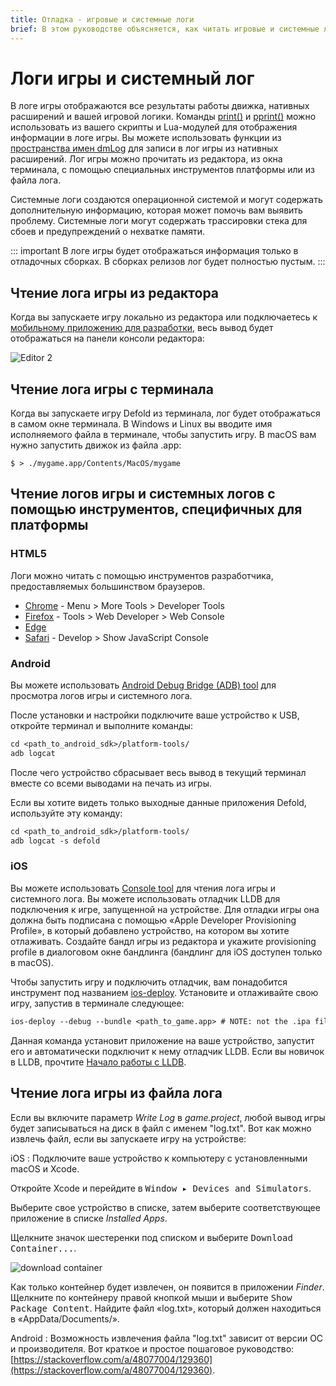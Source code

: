 ```yaml
---
title: Отладка - игровые и системные логи 
brief: В этом руководстве объясняется, как читать игровые и системные логи.
---
```


# Логи игры и системный лог

В логе игры отображаются все результаты работы движка, нативных расширений и вашей игровой логики. Команды [print()](/ref/stable/base/#print:...)  и [pprint()](/ref/stable/builtins/?q=pprint#pprint:v) можно использовать из вашего скрипты и Lua-модулей для отображения информации в логе игры. Вы можете использовать функции из [пространства имен dmLog](/ref/stable/dmLog/) для записи в лог игры из нативных расширений. Лог игры можно прочитать из редактора, из окна терминала, с помощью специальных инструментов платформы или из файла лога.

Системные логи создаются операционной системой и могут содержать дополнительную информацию, которая может помочь вам выявить проблему. Системные логи могут содержать трассировки стека для сбоев и предупреждений о нехватке памяти. 

::: important
В логе игры будет отображаться информация только в отладочных сборках. В сборках релизов лог будет полностью пустым. 
:::

## Чтение лога игры из редактора 

Когда вы запускаете игру локально из редактора или подключаетесь к [мобильному приложению для разработки](/manuals/dev-app), весь вывод будет отображаться на панели консоли редактора: 

![Editor 2](images/editor/editor2_overview.png)

## Чтение лога игры с терминала 

Когда вы запускаете игру Defold из терминала, лог будет отображаться в самом окне терминала. В Windows и Linux вы вводите имя исполняемого файла в терминале, чтобы запустить игру. В macOS вам нужно запустить движок из файла .app: 

```
$ > ./mygame.app/Contents/MacOS/mygame
```

## Чтение логов игры и системных логов с помощью инструментов, специфичных для платформы 

### HTML5

Логи можно читать с помощью инструментов разработчика, предоставляемых большинством браузеров. 

* [Chrome](https://developers.google.com/web/tools/chrome-devtools/console) - Menu > More Tools > Developer Tools
* [Firefox](https://developer.mozilla.org/en-US/docs/Tools/Browser_Console) - Tools > Web Developer > Web Console
* [Edge](https://docs.microsoft.com/en-us/microsoft-edge/devtools-guide/console)
* [Safari](https://support.apple.com/guide/safari-developer/log-messages-with-the-console-dev4e7dedc90/mac) - Develop > Show JavaScript Console

### Android

Вы можете использовать [Android Debug Bridge (ADB) tool](https://developer.android.com/studio/command-line/adb.html) для просмотра логов игры и системного лога. 

  После установки и настройки подключите ваше устройство к USB, откройте терминал и выполните команды: 

  ```txt
  cd <path_to_android_sdk>/platform-tools/
  adb logcat
  ```

  После чего устройство сбрасывает весь вывод в текущий терминал вместе со всеми выводами на печать из игры.

  Если вы хотите видеть только выходные данные приложения Defold, используйте эту команду: 

  ```txt
  cd <path_to_android_sdk>/platform-tools/
  adb logcat -s defold
  ```

### iOS

Вы можете использовать [Console tool](https://support.apple.com/guide/console/welcome/mac) для чтения лога игры и системного лога. Вы можете использовать отладчик LLDB для подключения к игре, запущенной на устройстве. Для отладки игры она должна быть подписана с помощью «Apple Developer Provisioning Profile», в который добавлено устройство, на котором вы хотите отлаживать. Создайте бандл игры из редактора и укажите provisioning profile в диалоговом окне бандлинга (бандлинг для iOS доступен только в macOS). 

  Чтобы запустить игру и подключить отладчик, вам понадобится инструмент под названием [ios-deploy](https://github.com/phonegap/ios-deploy). Установите и отлаживайте свою игру, запустив в терминале следующее: 

  ```txt
  ios-deploy --debug --bundle <path_to_game.app> # NOTE: not the .ipa file
  ```

  Данная команда установит приложение на ваше устройство, запустит его и автоматически подключит к нему отладчик LLDB. Если вы новичок в LLDB, прочтите [Начало работы с LLDB](https://developer.apple.com/library/content/documentation/IDEs/Conceptual/gdb_to_lldb_transition_guide/document/lldb-basics.html). 


## Чтение лога игры из файла лога 

Если вы включите параметр *Write Log* в *game.project*, любой вывод игры будет записываться на диск в файл с именем "log.txt". Вот как можно извлечь файл, если вы запускаете игру на устройстве: 

iOS
: Подключите ваше устройство к компьютеру с установленными macOS и Xcode.

   Откройте Xcode и перейдите в <kbd>Window ▸ Devices and Simulators</kbd>.

   Выберите свое устройство в списке, затем выберите соответствующее приложение в списке *Installed Apps*.

   Щелкните значок шестеренки под списком и выберите <kbd>Download Container...</kbd>.

  ![download container](images/debugging/download_container.png)

  Как только контейнер будет извлечен, он появится в приложении *Finder*. Щелкните по контейнеру правой кнопкой мыши и выберите <kbd>Show Package Content</kbd>. Найдите файл «log.txt», который должен находиться в «AppData/Documents/». 

Android
: Возможность извлечения файла "log.txt" зависит от версии ОС и производителя. Вот краткое и простое пошаговое руководство: [https://stackoverflow.com/a/48077004/129360](https://stackoverflow.com/a/48077004/129360).
